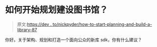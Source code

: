 # 如何开始规划建设图书馆？

> 原文:[https://dev . to/nickpyder/how-to-start-planning-and-build-a-library-87](https://dev.to/nickpolyder/how-to-start-planning-and-build-a-library--87)

你好。关于架构、规划和打造一个面向公众的新库 sdk，你有什么建议？